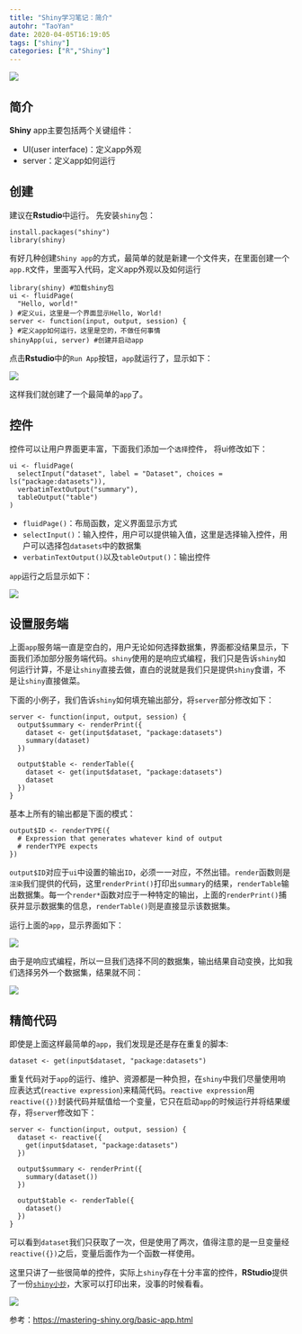 ```yaml
---
title: "Shiny学习笔记：简介"
autohr: "TaoYan"
date: 2020-04-05T16:19:05
tags: ["shiny"]
categories: ["R","Shiny"]
---
```


![](https://cdn.jsdelivr.net/gh/YTLogos/pic_link@master/img/20200410173238.png)

## 简介

**Shiny** app主要包括两个关键组件：

* UI(user interface)：定义app外观
* server：定义app如何运行

<!--more-->

## 创建

建议在**Rstudio**中运行。 先安装`shiny`包：

```
install.packages("shiny")
library(shiny)
```

有好几种创建`Shiny app`的方式，最简单的就是新建一个文件夹，在里面创建一个`app.R`文件，里面写入代码，定义app外观以及如何运行

```
library(shiny) #加载shiny包
ui <- fluidPage(
  "Hello, world!"
) #定义ui，这里是一个界面显示Hello, World!
server <- function(input, output, session) {
} #定义app如何运行，这里是空的，不做任何事情
shinyApp(ui, server) #创建并启动app
```

点击**Rstudio**中的`Run App`按钮，`app`就运行了，显示如下：

![](https://cdn.jsdelivr.net/gh/YTLogos/pic_link@master/img/20200410162949.png)


这样我们就创建了一个最简单的`app`了。

## 控件

控件可以让用户界面更丰富，下面我们添加一个`选择`控件， 将ui修改如下：

```
ui <- fluidPage(
  selectInput("dataset", label = "Dataset", choices = ls("package:datasets")),
  verbatimTextOutput("summary"),
  tableOutput("table")
)
```

* `fluidPage()`：布局函数，定义界面显示方式
* `selectInput()`：输入控件，用户可以提供输入值，这里是选择输入控件，用户可以选择包`datasets`中的数据集
* `verbatinTextOutput()`以及`tableOutput()`：输出控件

`app`运行之后显示如下：

![](https://cdn.jsdelivr.net/gh/YTLogos/pic_link@master/img/20200410165834.png)

## 设置服务端

上面`app`服务端一直是空白的，用户无论如何选择数据集，界面都没结果显示，下面我们添加部分服务端代码。`shiny`使用的是响应式编程，我们只是告诉`shiny`如何运行计算，不是让`shiny`直接去做，直白的说就是我们只是提供`shiny`食谱，不是让`shiny`直接做菜。

下面的小例子，我们告诉`shiny`如何填充输出部分，将`server`部分修改如下：

```
server <- function(input, output, session) {
  output$summary <- renderPrint({
    dataset <- get(input$dataset, "package:datasets")
    summary(dataset)
  })
  
  output$table <- renderTable({
    dataset <- get(input$dataset, "package:datasets")
    dataset
  })
}
```

基本上所有的输出都是下面的模式：

```
output$ID <- renderTYPE({
  # Expression that generates whatever kind of output
  # renderTYPE expects
})
```

`output$ID`对应于`ui`中设置的输出`ID`，必须一一对应，不然出错。`render`函数则是`渲染`我们提供的代码，这里`renderPrint()`打印出`summary`的结果，`renderTable`输出数据集。每一个`render*`函数对应于一种特定的输出，上面的`renderPrint()`捕获并显示数据集的信息，`renderTable()`则是直接显示该数据集。

运行上面的`app`，显示界面如下：

![](https://cdn.jsdelivr.net/gh/YTLogos/pic_link@master/img/20200410171452.png)

由于是响应式编程，所以一旦我们选择不同的数据集，输出结果自动变换，比如我们选择另外一个数据集，结果就不同：

![](https://cdn.jsdelivr.net/gh/YTLogos/pic_link@master/img/20200410171727.png)

## 精简代码

即使是上面这样最简单的`app`，我们发现是还是存在重复的脚本:

```
dataset <- get(input$dataset, "package:datasets")
```

重复代码对于`app`的运行、维护、资源都是一种负担，在`shiny`中我们尽量使用响应表达式(`reactive expression`)来精简代码。`reactive expression`用`reactive({})`封装代码并赋值给一个变量，它只在启动`app`的时候运行并将结果缓存，将`server`修改如下：

```
server <- function(input, output, session) {
  dataset <- reactive({
    get(input$dataset, "package:datasets")
  })

  output$summary <- renderPrint({
    summary(dataset())
  })
  
  output$table <- renderTable({
    dataset()
  })
}
```

可以看到`dataset`我们只获取了一次，但是使用了两次，值得注意的是一旦变量经`reactive({})`之后，变量后面作为一个函数一样使用。

这里只讲了一些很简单的控件，实际上`shiny`存在十分丰富的控件，**RStudio**提供了一份[`shiny小抄`](https://github.com/rstudio/cheatsheets/raw/master/shiny.pdf)，大家可以打印出来，没事的时候看看。

![](https://cdn.jsdelivr.net/gh/YTLogos/pic_link@master/img/20200410173142.png)

参考：https://mastering-shiny.org/basic-app.html
